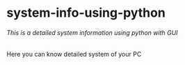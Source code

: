 # system-info-using-python
###### This is a detailed system information using python with GUI
Here you can know detailed system of your PC
